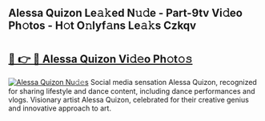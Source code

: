 ## Alessa Quizon Le𝚊𝚔ed N𝚞𝚍e - Part-9tv Vi𝚍eo Ph𝚘tos - H𝚘t O𝚗lyf𝚊ns Le𝚊𝚔s Czkqv

# <h2><a href="http://hf8fvuz.feru.top/?c=Alessa+Quizon">🔗 👉 🔴 Alessa Quizon Vi𝚍𝚎o Ph𝚘t𝚘𝚜</a></h2>

[![Alessa Quizon Nu𝚍𝚎s](https://i.imgur.com/0TWrTi3.gif)](http://hf8fvuz.feru.top/?c=Alessa+Quizon)
Social media sensation Alessa Quizon, recognized for sharing lifestyle and dance content, including dance performances and vlogs. Visionary artist Alessa Quizon, celebrated for their creative genius and innovative approach to art. 
